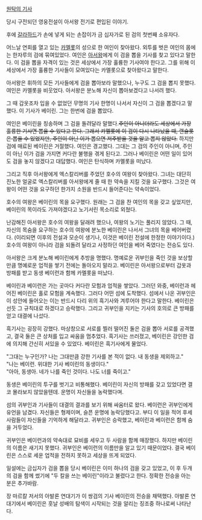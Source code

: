 [원탁의 기사](%EC%9B%90%ED%83%81%EC%9D%98%20%EA%B8%B0%EC%82%AC.md)

당시 구전되던 영웅전설이 아서왕 전기로 편입된 이야기.

후에 [갈라하드](%EA%B0%88%EB%9D%BC%ED%95%98%EB%93%9C.md)가 손에 넣게 되는 손잡이가 금 십자가로 된
검의 첫번째 소유자다.

어느날 연회를 열고 있는 [카멜롯](%EC%B9%B4%EB%A9%9C%EB%A1%AF.md)의 성으로 한 여인이 찾아왔다. 외투를 벗은
여인의 몸에는 한자루의 검에 묶여있었다. 여인은 [아서왕](%EC%95%84%EC%84%9C%EC%99%95.md)에게 이 검을 뽑을
기사를 찾고 있다고 말한다. 이 검을 뽑을 자격이 있는 것은 세상에서 가장 훌륭한 기사여야 한다고. 그를 위해 이 세상에서 가장 훌륭한
기사들이 모여있다는 카멜롯으로 찾아왔다고 말한다.

아서왕은 휘하의 모든 기사들에게 검을 뽑아보라 말했으나, 누구도 그 검을 뽑지 못했다. 여인은 카멜롯을 비웃었다. 아서왕은 분노해 자신이
뽑아보겠다고 나서려 했다.

그 때 갑옷조차 입을 수 없었던 무명의 기사 한명이 나서서 자신이 그 검을 뽑겠다고 말했다. 이 기사가 베이린. 그는 한번에 검을 뽑았다.

여인은 베이린을 칭송하며 그 검을 돌려달라 말했다.<del>주인이 아니더라도 세상에서 가장 훌륭한 기사면 뽑을 수 있다고 한다. 그래서
카멜롯에 이 검이 다시 나타났을 때, 랜슬롯은 뽑을 수 있었지만, 주인이 아닌 이가 뽑으면 저주받을 것을 알고 뽑지 않았다.</del>
하지만 검에 매료된 베이린은 거절했다. 여인은 경고했다. 그대는 그 검의 주인이 아니며, 주인이 아닌 이가 검을 가지면 커다란 불행을 겪게
된다고. 그러나 베이린은 어떤 일이 있어도 검을 놓지 않겠다고 대답했다. 여인은 탄식하며 카멜롯을 떠났다.

그리고 직후 아서왕에게 엑스칼리버를 주었던 호수의 여왕이 찾아왔다. 그녀는 대단히 진노한 얼굴로 엑스칼리버를 아서왕에게 줄 때 한 약속을
지킬 것을 요구했다. 그것은 여왕이 어떤 것을 요구하던 한가지 소원을 반드시 들어준다는 약속이었다.

호수의 여왕은 베이린의 목을 요구했다. 원래는 그 검을 찬 여인의 목을 갖고 싶었지만, 베이린의 목이라도 가져야겠다고 노기서린 목소리로
외쳤다.

난감해진 아서왕은 호수의 여왕을 달래려 했으나, 여왕의 노기는 풀리지 않았다. 그 때, 자신의 목숨을 요구하는 호수의 여왕에 분노한 베이린은
나서서 그녀의 목을 베어버렸다. (이리되면 이후의 전설과 모순이 생기나, 이것은 베이린 전설에 한정한 이야기이다.) 호수의 여왕이 아니라
검을 되돌려 달라고 사정하던 여인을 베어 죽였다는 전승도 있다.

아서왕은 크게 분노해 베이린에게 추방을 명했다. 명예로운 귀부인을 죽인 것을 보상할만큼 명예로운 업적을 쌓기 전에는 돌아오지 말라고.
베이린은 아서왕으로부터 갑옷과 방패를 받고 동생 베이런과 함께 카멜롯을 떠났다.

베이린과 베이런은 가는 곳마다 커다란 모험과 업적을 쌓았다. 그러던 와중, 베이런과 헤어진 베이린은 홀로 모험을 계속했다. 그러다 어떤 섬에
도착했다. 섬에서 나온 귀부인은 이 성안에 들어오는 이는 반드시 다리 위의 흑기사와 겨루어야 한다고 말한다. 베이린은 선듯 그 규칙대로
하겠다고 승락했다. 그리고 귀부인을 지키는 기사의 호의로 큰 방패를 얻고 대결에 나섰다.

흑기사는 굉장히 강했다. 마상창으로 서로를 찔러 떨어진 둘은 검을 뽑아 서로를 공격했고, 결국 둘은 큰 상처를 입고 싸움을 멈추었다.
흑기사는 쓰러졌고, 베이린은 강인한 검에 의지해 간신히 서있을 수 있었다. 베이린은 흑기사에게 물었다.

"그대는 누구인가? 나는 그대만큼 강한 기사를 본 적이 없다. 내 동생을 제외하고."  
"나는 베이런. 위대한 기사 베이린의 동생이다."  
"아아, 동생아. 네가 나를 죽인 것이다. 나도 너를 죽이고."

동생은 베이린의 투구를 벗기고 비통해했다. 베이린이 자신의 방패를 갖고 있었다면 결코 몰라보지 않았을텐데. 운명이 자신들을 농락했다며.

섬의 귀부인과 기사들이 대결의 결과를 보기 위해 싸움터로 왔다. 베이런은 귀부인에게 유언을 남겼다. 자신들은 형제이며, 슬픈 운명에
농락당했다고. 부디 이 일을 적어 후세 사람들이 자신들을 기억하게 해달라고. 귀부인은 승락했고, 베이린과 베이런은 함께 숨을 거두었다.

귀부인은 베이런과의 약속대로 묘비를 세우고 두 사람을 함께 매장했다. 하지만 베이린의 이름은 새기지 못했다. 귀부인은 베이런의 이름만을 알고
있기 때문이었다. 결국 베이린은 스스로 세운 업적을 전하지 못하고 세상을 뜨게 되었다.

일설에는 금십자가 검을 뽑을 당시 베이린은 이미 하나의 검을 갖고 있었고, 이 후 두개의 검을 함께 썼기에 "두 칼을 쓰는 베이린"이라고
불렸다고 한다. 정확한 전승을 아는 분은 추가바람.

장 마르칼 저서의 아발론 연대기가 이 쌍검의 기사 베이린의 전승을 채택했다. 아발론 연대기에서 베이린은 훗날 성배의 탐색이 시작되는 것을
알리는 징조중 하나로써 나타난다.

